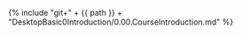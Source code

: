 {% include "git+" + {{ path }} + "DesktopBasic0Introduction/0.00.CourseIntroduction.md" %}

<!-- | truncate(6, true, "") %}

https://safe-software.gitbooks.io/fme-desktop-basic-training-2018/content/DesktopBasic0Introduction/0.00.CourseIntroduction.html

https://www.gitbook.com/book/safe-software/fme-desktop-basic-training-2018.git/README.md#Desktop-Advanced-2018

https://www.gitbook.com/book/safe-software/fme-desktop-basic-training-2018/edit#/edit/Desktop-Basic-2018/DesktopBasic0Introduction/0.00.CourseIntroduction.md?_k=86dxzp

https://github.com/safesoftware/FMETraining.git/DesktopBasic0Introduction/0.00.CourseIntroduction.md

https://github.com/safesoftware/FMETraining/blob/master/DesktopBasic0Introduction/0.00.CourseIntroduction.md
--!>
